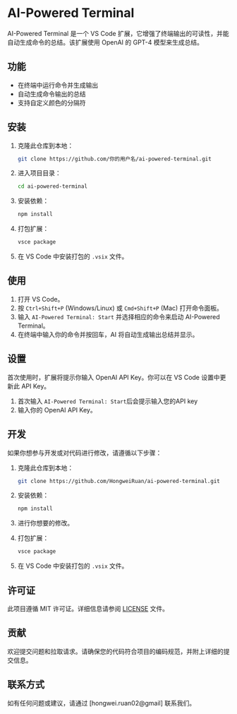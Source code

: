 # AI-Powered Terminal

AI-Powered Terminal 是一个 VS Code 扩展，它增强了终端输出的可读性，并能自动生成命令的总结。该扩展使用 OpenAI 的 GPT-4 模型来生成总结。

## 功能

- 在终端中运行命令并生成输出
- 自动生成命令输出的总结
- 支持自定义颜色的分隔符

## 安装

1. 克隆此仓库到本地：

    ```sh
    git clone https://github.com/你的用户名/ai-powered-terminal.git
    ```

2. 进入项目目录：

    ```sh
    cd ai-powered-terminal
    ```

3. 安装依赖：

    ```sh
    npm install
    ```

4. 打包扩展：

    ```sh
    vsce package
    ```

5. 在 VS Code 中安装打包的 `.vsix` 文件。

## 使用

1. 打开 VS Code。
2. 按 `Ctrl+Shift+P` (Windows/Linux) 或 `Cmd+Shift+P` (Mac) 打开命令面板。
3. 输入 `AI-Powered Terminal: Start` 并选择相应的命令来启动 AI-Powered Terminal。
4. 在终端中输入你的命令并按回车，AI 将自动生成输出总结并显示。

## 设置

首次使用时，扩展将提示你输入 OpenAI API Key。你可以在 VS Code 设置中更新此 API Key。

1. 首次输入 `AI-Powered Terminal: Start`后会提示输入您的API key
2. 输入你的 OpenAI API Key。

## 开发

如果你想参与开发或对代码进行修改，请遵循以下步骤：

1. 克隆此仓库到本地：

    ```sh
    git clone https://github.com/HongweiRuan/ai-powered-terminal.git
    ```

2. 安装依赖：

    ```sh
    npm install
    ```

3. 进行你想要的修改。
4. 打包扩展：

    ```sh
    vsce package
    ```

5. 在 VS Code 中安装打包的 `.vsix` 文件。

## 许可证

此项目遵循 MIT 许可证。详细信息请参阅 [LICENSE](LICENSE) 文件。

## 贡献

欢迎提交问题和拉取请求。请确保您的代码符合项目的编码规范，并附上详细的提交信息。

## 联系方式

如有任何问题或建议，请通过 [hongwei.ruan02@gmail] 联系我们。

